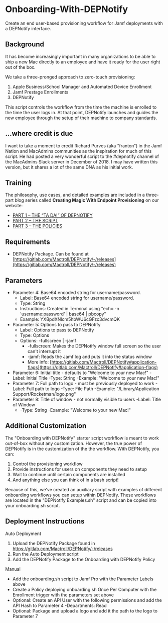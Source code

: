 # Onboarding-With-DEPNotify

Create an end user-based provisioning workflow for Jamf deployments with a DEPNotify interface.

## Background
It has become increasingly important in many organizations to be able to ship a new Mac directly to an employee and have it ready for the user right out of the box.

We take a three-pronged approach to zero-touch provisioning:
1. Apple Business/School Manager and Automated Device Enrollment
2. Jamf Prestage Enrollments
3. DEPNotify

This script controls the workflow from the time the machine is enrolled to the time the user logs in. At that point, DEPNotify launches and guides the new employee through the setup of their machine to company standards.

## ...where credit is due

I want to take a moment to credit Richard Purves (aka “franton”) in the Jamf Nation and MacAdmins communities as the inspiration for much of this script. He had posted a very wonderful script to the #depnotify channel of the MacAdmins Slack server in December of 2018. I may have written this version, but it shares a lot of the same DNA as his initial work.

## Training
The philosophy, use cases, and detailed examples are included in a three-part blog series called **Creating Magic With Endpoint Provisioning** on our website:
- [PART 1 – THE “TA DA!” OF DEPNOTIFY](https://www.rocketman.tech/post/creating-magic-with-endpoint-provisioning-part-1-the-ta-da-of-depnotify)
- [PART 2 – THE SCRIPT](https://www.rocketman.tech/post/creating-magic-with-endpoint-provisioning-part-2-the-script)
- [PART 3 – THE POLICIES](https://www.rocketman.tech/post/creating-magic-with-endpoint-provisioning-part-3-the-policies)

## Requirements
- DEPNotify Package. Can be found at [https://gitlab.com/Mactroll/DEPNotify/-/releases](https://gitlab.com/Mactroll/DEPNotify/-/releases)

## Parameters
- Parameter 4: Base64 encoded string for username/password.
	- Label: Base64 encoded string for username/password.
	- Type: String
	- Instructions: Created in Terminal using "echo -n 'username:password' | base64 | pbcopy"
	- Example: YXBpdXNlcm5hbWU6cGFzc3dvcmQK
- Parameter 5: Options to pass to DEPNotify
	- Label: Options to pass to DEPNotify
	- Type: Options
	- Options: -fullscreen | -jamf
		- -fullscreen: Makes the DEPNotify window full screen so the user can't interrupt it
		- -jamf: Reads the Jamf log and puts it into the status window
		- More info: [https://gitlab.com/Mactroll/DEPNotify#application-flags](https://gitlab.com/Mactroll/DEPNotify#application-flags)
- Parameter 6: Initial title - defaults to "Welcome to your new Mac!"
	-Label: Initial Title
	-Type: String
	-Example: "Welcome to your new Mac!"
- Parameter 7: Full path to logo - must be previously deployed to work
	-Label: Full path to logo
	-Type: File Path
	-Example: "/Library/Application Support/Rocketman/logo.png"
- Parameter 8: Title of window - not normally visible to users
	-Label: Title of Window
	-	-Type: String
	-Example: "Welcome to your new Mac!"

## Additional Customization

The "Onboarding with DEPNotify" starter script workflow is meant to work out-of-box without any customization. However, the true power of DEPNotify is in the customization of the the workflow. With DEPNotify, you can:
1. Control the provisioning workflow
2. Provide instructions for users on components they need to setup
3. Wait to continue until certain components are installed
4. And anything else you can think of in a bash script!

Because of this, we've created an auxiliary script with examples of different onboarding workflows you can setup within DEPNotify. These workflows are located in the "DEPNotify Examples.sh" script and can be copied into your onboarding.sh script.

## Deployment Instructions

Auto Deployment
1. Upload the DEPNotify Package found in https://gitlab.com/Mactroll/DEPNotify/-/releases
2. Run the Auto Deployment script
3. Add the DEPNotify Package to the Onboarding with DEPNotify Policy

Manual
- Add the onboarding.sh script to Jamf Pro with the Parameter Labels above
- Create a Policy deploying onboarding.sh Once Per Computer with the Enrollment trigger with the parameters set above
- Optional: Create an API User with the following permissions and add the API Hash to Parameter 4
	-Departments: Read
- Optional: Package and upload a logo and add it the path to the logo to Parameter 7
